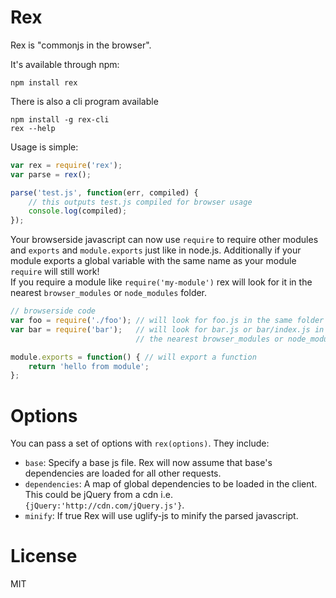 # Rex

Rex is "commonjs in the browser".

It's available through npm:

	npm install rex

There is also a cli program available

	npm install -g rex-cli
	rex --help

Usage is simple:

``` js
var rex = require('rex');
var parse = rex();

parse('test.js', function(err, compiled) {
	// this outputs test.js compiled for browser usage
	console.log(compiled);
});
```

Your browserside javascript can now use `require` to require other modules and `exports` and `module.exports` just like in node.js.
Additionally if your module exports a global variable with the same name as your module `require` will still work!  
If you require a module like `require('my-module')` rex will look for it in the nearest `browser_modules` or `node_modules` folder.

``` js
// browserside code
var foo = require('./foo'); // will look for foo.js in the same folder
var bar = require('bar');   // will look for bar.js or bar/index.js in 
                            // the nearest browser_modules or node_modules folder

module.exports = function() { // will export a function
	return 'hello from module';
};
```

# Options

You can pass a set of options with `rex(options)`. They include:

* `base`: Specify a base js file. Rex will now assume that base's dependencies are loaded for all other requests.
* `dependencies`: A map of global dependencies to be loaded in the client. This could be jQuery from a cdn i.e. `{jQuery:'http://cdn.com/jQuery.js'}`.
* `minify`: If true Rex will use uglify-js to minify the parsed javascript.

# License

MIT